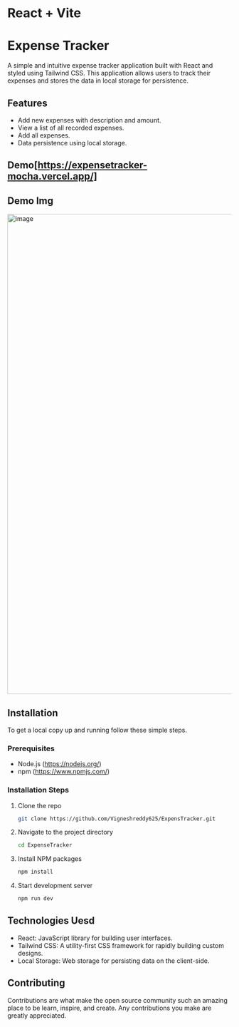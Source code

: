 # React + Vite

# Expense Tracker

A simple and intuitive expense tracker application built with React and styled using Tailwind CSS. This application allows users to track their expenses and stores the data in local storage for persistence.

## Features
- Add new expenses with description and amount.
- View a list of all recorded expenses.
- Add all expenses.
- Data persistence using local storage.

## Demo[https://expensetracker-mocha.vercel.app/]

## Demo Img
<img width="1078" alt="image" src="https://github.com/Vigneshreddy625/ExpenseTracker/assets/113472156/f26cee01-f801-4b3d-97cb-e336f34ec1f3">


## Installation
To get a local copy up and running follow these simple steps.

### Prerequisites
- Node.js (https://nodejs.org/)
- npm (https://www.npmjs.com/)

### Installation Steps
1. Clone the repo
   ```sh
   git clone https://github.com/Vigneshreddy625/ExpensTracker.git

2. Navigate to the project directory
   ```sh
   cd ExpenseTracker

3. Install NPM packages
   ```sh
   npm install

4. Start development server
   ```sh
   npm run dev

## Technologies Uesd
- React: JavaScript library for building user interfaces.
- Tailwind CSS: A utility-first CSS framework for rapidly building custom designs.
- Local Storage: Web storage for persisting data on the client-side.

## Contributing
Contributions are what make the open source community such an amazing place to be learn, inspire, and create. Any contributions you make are greatly appreciated.

